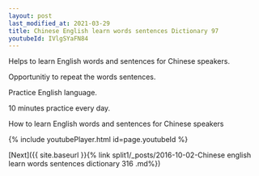 ```yaml
---
layout: post
last_modified_at: 2021-03-29
title: Chinese English learn words sentences Dictionary 97 
youtubeId: IVlgSYaFN84
---
```

 
 
Helps to learn English words and sentences for Chinese speakers.

Opportunitiy to repeat the words sentences. 

Practice English language. 
 
10 minutes practice every day. 
 
How to learn English words and sentences for Chinese speakers 
 
{% include youtubePlayer.html id=page.youtubeId %}
 
 
[Next]({{ site.baseurl }}{% link  split1/_posts/2016-10-02-Chinese english learn words sentences dictionary 316 .md%})
 
